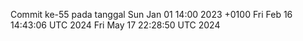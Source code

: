 Commit ke-55 pada tanggal Sun Jan 01 14:00 2023 +0100
Fri Feb 16 14:43:06 UTC 2024
Fri May 17 22:28:50 UTC 2024
